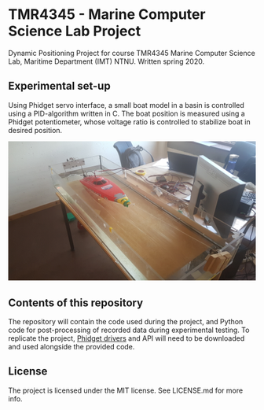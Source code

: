 # TMR4345 - Marine Computer Science Lab Project

Dynamic Positioning Project for course TMR4345 Marine Computer Science Lab, Maritime Department (IMT) NTNU. Written spring 2020.

## Experimental set-up

Using Phidget servo interface, a small boat model in a basin is controlled using a PID-algorithm written in C. The boat position is measured using a Phidget potentiometer, whose voltage ratio is controlled to stabilize boat in desired position.

![pic1](pic1.jpg)

## Contents of this repository

The repository will contain the code used during the project, and Python code for post-processing of recorded data during experimental testing. To replicate the project, [Phidget drivers](https://www.phidgets.com/) and API will need to be downloaded and used alongside the provided code.

## License

The project is licensed under the MIT license. See LICENSE.md for more info.
